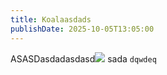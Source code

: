 ```yaml
---
title: Koalaasdads
publishDate: 2025-10-05T13:05:00
---
```

ASASDasdadasdasd![](/test-svelte-blog/images/GhlUfOSWcAAAPFW_nord_swapped_greys.png)
sada
`dqwdeq`
